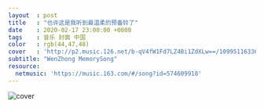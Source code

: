 ```yaml
---
layout  : post
title   : "也许这是我听到最温柔的预备铃了"
date    : 2020-02-17 23:00:00 +0800
tags    : 音乐 封面 中国
color   : rgb(44,47,48)
cover   : 'http://p2.music.126.net/b-qV4fW1Fd7LZ4Bi1ZdXLw==/109951163366530084.jpg'
subtitle: "WenZhong MemorySong"
resource:
  netmusic: 'https://music.163.com/#/song?id=574609918'
---
```


![cover](http://p2.music.126.net/b-qV4fW1Fd7LZ4Bi1ZdXLw==/109951163366530084.jpg)
